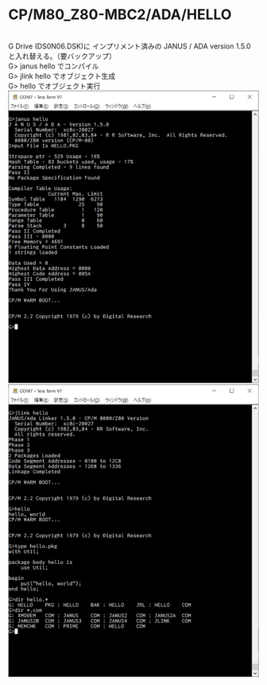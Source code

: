 # CP/M80_Z80-MBC2/ADA/HELLO
\
G Drive (DS0N06.DSK)に インプリメント済みの JANUS / ADA version 1.5.0 と入れ替える。（要バックアップ）
\
G> janus hello でコンパイル
\
G> jlink hello でオブジェクト生成
\
G> hello でオブジェクト実行
\
![Z80-MBC2](https://github.com/kadokuratsuyoshi/retro_computing/blob/main/CPM80_Z80-MBC2/ADA/HELLO/ada1.jpg)
\
![Z80-MBC2](https://github.com/kadokuratsuyoshi/retro_computing/blob/main/CPM80_Z80-MBC2/ADA/HELLO/ada2.jpg)
